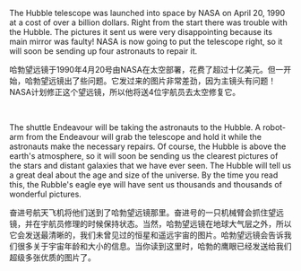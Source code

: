 The Hubble telescope was launched into space by NASA on April 20, 1990 at a cost of over a billion dollars. Right from the start there was trouble with the Hubble. The pictures it sent us were very disappointing because its main mirror was faulty! NASA is now going to put the telescope right, so it will soon be sending up four astronauts to repair it.

哈勃望远镜于1990年4月20号由NASA在太空部署，花费了超过十亿美元。但一开始，哈勃望远镜出了些问题。它发过来的图片非常差劲，因为主镜头有问题！NASA计划修正这个望远镜，所以他将送4位宇航员去太空修复它。

    



The shuttle Endeavour will be taking the astronauts to the Hubble. A robot-arm from the Endeavour will grab the telescope and hold it while the astronauts make the necessary repairs. Of course, the Hubble is above the earth's atmosphere, so it will soon be sending us the clearest pictures of the stars and distant galaxies that we have ever seen. The Hubble will tell us a great deal about the age and size of the universe. By the time you read this, the Rubble's eagle eye will have sent us thousands and thousands of wonderful pictures.

奋进号航天飞机将他们送到了哈勃望远镜那里。奋进号的一只机械臂会抓住望远镜，并在宇航员修理的时候保持状态。当然，哈勃望远镜在地球大气层之外，所以它会发送最清晰的，我们未曾见过的恒星和遥远宇宙的图片。哈勃望远镜会告诉我们很多关于宇宙年龄和大小的信息。当你读到这里时，哈勃的鹰眼已经发送给我们超级多张优质的图片了。
